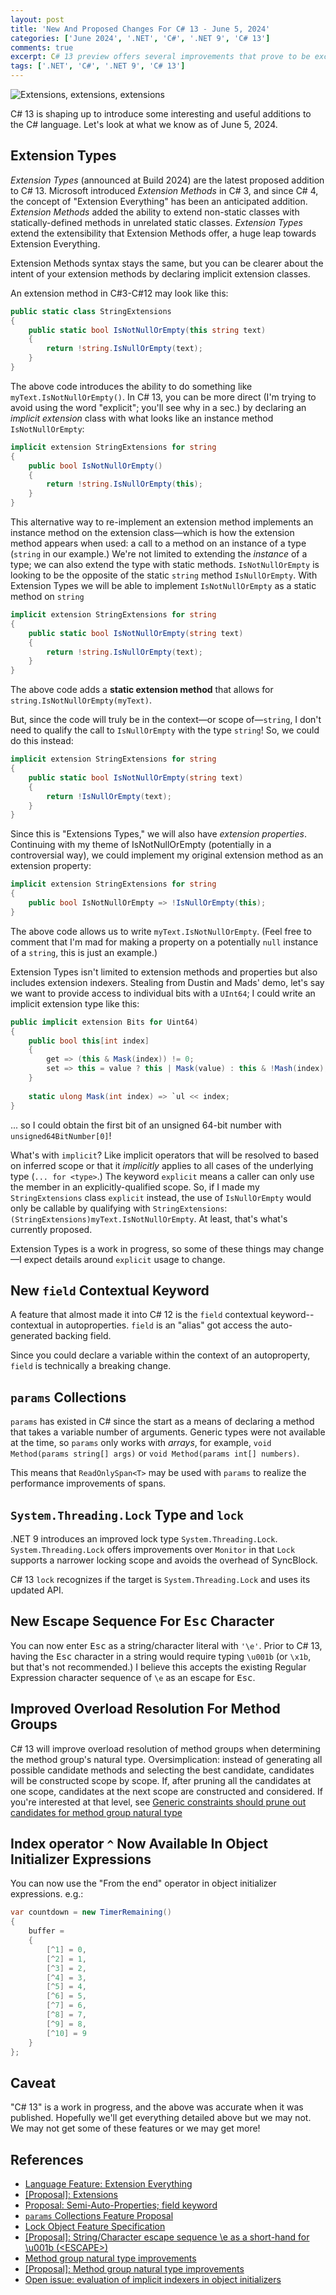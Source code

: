 ```yaml
---
layout: post
title: 'New And Proposed Changes For C# 13 - June 5, 2024'
categories: ['June 2024', '.NET', 'C#', '.NET 9', 'C# 13']
comments: true
excerpt: C# 13 preview offers several improvements that prove to be exciting.
tags: ['.NET', 'C#', '.NET 9', 'C# 13']
---
```

![Extensions, extensions, extensions](../assets/types-of-extensions.png)

C# 13 is shaping up to introduce some interesting and useful additions to the C# language. Let's look at what we know as of June 5, 2024.

## Extension Types

_Extension Types_ (announced at Build 2024) are the latest proposed addition to C# 13. Microsoft introduced _Extension Methods_ in C# 3, and since C# 4, the concept of "Extension Everything" has been an anticipated addition. _Extension Methods_ added the ability to extend non-static classes with statically-defined methods in unrelated static classes. _Extension Types_ extend the extensibility that Extension Methods offer, a huge leap towards Extension Everything.

Extension Methods syntax stays the same, but you can be clearer about the intent of your extension methods by declaring implicit extension classes.

An extension method in C#3-C#12 may look like this:

```csharp
public static class StringExtensions
{
    public static bool IsNotNullOrEmpty(this string text)
    {
        return !string.IsNullOrEmpty(text);
    }
}
```

The above code introduces the ability to do something like `myText.IsNotNullOrEmpty()`. In C# 13, you can be more direct (I'm trying to avoid using the word "explicit"; you'll see why in a sec.) by declaring an _implicit extension_ class with what looks like an instance method `IsNotNullOrEmpty`:

```csharp
implicit extension StringExtensions for string
{
    public bool IsNotNullOrEmpty()
    {
        return !string.IsNullOrEmpty(this);
    }
}
```

This alternative way to re-implement an extension method implements an instance method on the extension class&mdash;which is how the extension method appears when used: a call to a method on an instance of a type (`string` in our example.) We're not limited to extending the _instance_ of a type; we can also extend the type with static methods. `IsNotNullOrEmpty` is looking to be the opposite of the static `string` method `IsNullOrEmpty`. With Extension Types we will be able to implement `IsNotNullOrEmpty` as a static method on `string`

```csharp
implicit extension StringExtensions for string
{
    public static bool IsNotNullOrEmpty(string text)
    {
        return !string.IsNullOrEmpty(text);
    }
}
```

The above code adds a **static extension method** that allows for `string.IsNotNullOrEmpty(myText)`.

But, since the code will truly be in the context&mdash;or scope of&mdash;`string`, I don't need to qualify the call to `IsNullOrEmpty` with the type `string`! So, we could do this instead:

```csharp
implicit extension StringExtensions for string
{
    public static bool IsNotNullOrEmpty(string text)
    {
        return !IsNullOrEmpty(text);
    }
}
```

Since this is "Extensions Types," we will also have _extension properties_. Continuing with my theme of IsNotNullOrEmpty (potentially in a controversial way), we could implement my original extension method as an extension property:

```csharp
implicit extension StringExtensions for string
{
    public bool IsNotNullOrEmpty => !IsNullOrEmpty(this);
}
```

The above code allows us to write `myText.IsNotNullOrEmpty`. (Feel free to comment that I'm mad for making a property on a potentially `null` instance of a `string`, this is just an example.)

Extension Types isn't limited to extension methods and properties but also includes extension indexers. Stealing from Dustin and Mads' demo, let's say we want to provide access to individual bits with a `UInt64`; I could write an implicit extension type like this:

```csharp
public implicit extension Bits for Uint64)
{
    public bool this[int index]
    {
        get => (this & Mask(index)) != 0;
        set => this = value ? this | Mask(value) : this & !Mash(index);
    }
    
    static ulong Mask(int index) => `ul << index;
}
```
... so I could obtain the first bit of an unsigned 64-bit number with `unsigned64BitNumber[0]`!

What's with `implicit`? Like implicit operators that will be resolved to based on inferred scope or that it _implicitly_ applies to all cases of the underlying type (`... for <type>`.) The keyword `explicit` means a caller can only use the member in an explicitly-qualified scope. So, if I made my `StringExtensions` class `explicit` instead, the use of `IsNullOrEmpty` would only be callable by qualifying with `StringExtensions`: `(StringExtensions)myText.IsNotNullOrEmpty`. At least, that's what's currently proposed.

Extension Types is a work in progress, so some of these things may change&mdash;I expect details around `explicit` usage to change.

## New `field` Contextual Keyword

A feature that almost made it into C# 12 is the `field` contextual keyword--contextual in autoproperties. `field` is an "alias" got access the auto-generated backing field.

Since you could declare a variable within the context of an autoproperty, `field` is technically a breaking change.

## `params` Collections

`params` has existed in C# since the start as a means of declaring a method that takes a variable number of arguments. Generic types were not available at the time, so `params` only works with _arrays_, for example, `void Method(params string[] args)` or `void Method(params int[] numbers)`.

This means that `ReadOnlySpan<T>` may be used with `params` to realize the performance improvements of spans.

## `System.Threading.Lock` Type and `lock`

.NET 9 introduces an improved lock type `System.Threading.Lock`. `System.Threading.Lock` offers improvements over `Monitor` in that `Lock` supports a narrower locking scope and avoids the overhead of SyncBlock.

C# 13 `lock` recognizes if the target is `System.Threading.Lock` and uses its updated API.

## New Escape Sequence For <kbd>Esc</kbd> Character

You can now enter <kbd>Esc</kbd> as a string/character literal with `'\e'`. Prior to C# 13, having the <kbd>Esc</kbd> character in a string would require typing `\u001b` (or `\x1b`, but that's not recommended.) I believe this accepts the existing Regular Expression character sequence of `\e` as an escape for <kbd>Esc</kbd>.

## Improved Overload Resolution For Method Groups

C# 13 will improve overload resolution of method groups when determining the method group's natural type. Oversimplication: instead of generating all possible candidate methods and selecting the best candidate, candidates will be constructed scope by scope. If, after pruning all the candidates at one scope, candidates at the next scope are constructed and considered. If you're interested at that level, see [Generic constraints should prune out candidates for method group natural type](https://github.com/dotnet/roslyn/issues/69222)

## Index operator `^` Now Available In Object Initializer Expressions

You can now use the "From the end" operator in object initializer expressions. e.g.:

```csharp
var countdown = new TimerRemaining()
{
    buffer =
    {
        [^1] = 0,
        [^2] = 1,
        [^3] = 2,
        [^4] = 3,
        [^5] = 4,
        [^6] = 5,
        [^7] = 6,
        [^8] = 7,
        [^9] = 8,
        [^10] = 9
    }
};
```

## Caveat

"C# 13" is a work in progress, and the above was accurate when it was published. Hopefully we'll get everything detailed above but we may not. We may not get some of these features or we may get more!

## References

- [Language Feature: Extension Everything](https://github.com/dotnet/roslyn/issues/11159)
- [\[Proposal\]: Extensions](https://github.com/dotnet/csharplang/issues/5497)
- [Proposal: Semi-Auto-Properties; field keyword](https://github.com/dotnet/csharplang/issues/140)
- [`params` Collections Feature Proposal](https://learn.microsoft.com/en-us/dotnet/csharp/language-reference/proposals/params-collections)
- [Lock Object Feature Specification](https://learn.microsoft.com/en-us/dotnet/csharp/language-reference/proposals/lock-object)
- [\[Proposal\]: String/Character escape sequence \e as a short-hand for \u001b (\<ESCAPE\>)](https://github.com/dotnet/csharplang/issues/7400)
- [Method group natural type improvements](https://learn.microsoft.com/en-us/dotnet/csharp/language-reference/proposals/method-group-natural-type-improvements)
- [\[Proposal\]: Method group natural type improvements](https://github.com/dotnet/csharplang/issues/7429)
- [Open issue: evaluation of implicit indexers in object initializers](https://github.com/dotnet/csharplang/issues/7684)
